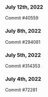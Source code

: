 ### July 12th, 2022

Commit #40559

### July 8th, 2022

Commit #294081

### July 5th, 2022

Commit #314353


### July 4th, 2022

Commit #72281
